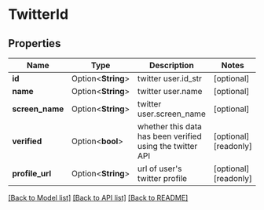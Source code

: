 # TwitterId

## Properties

Name | Type | Description | Notes
------------ | ------------- | ------------- | -------------
**id** | Option<**String**> | twitter user.id_str | [optional]
**name** | Option<**String**> | twitter user.name | [optional]
**screen_name** | Option<**String**> | twitter user.screen_name | [optional]
**verified** | Option<**bool**> | whether this data has been verified using the twitter API | [optional][readonly]
**profile_url** | Option<**String**> | url of user's twitter profile | [optional][readonly]

[[Back to Model list]](../README.md#documentation-for-models) [[Back to API list]](../README.md#documentation-for-api-endpoints) [[Back to README]](../README.md)


